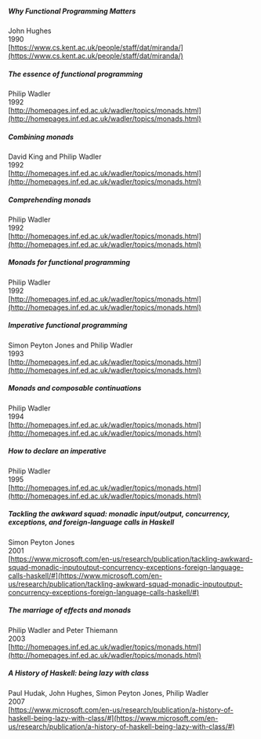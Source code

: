 ##### Why Functional Programming Matters  
John Hughes  
1990  
[https://www.cs.kent.ac.uk/people/staff/dat/miranda/](https://www.cs.kent.ac.uk/people/staff/dat/miranda/)

##### The essence of functional programming  
Philip Wadler  
1992  
[http://homepages.inf.ed.ac.uk/wadler/topics/monads.html](http://homepages.inf.ed.ac.uk/wadler/topics/monads.html)
  
##### Combining monads  
David King and Philip Wadler  
1992  
[http://homepages.inf.ed.ac.uk/wadler/topics/monads.html](http://homepages.inf.ed.ac.uk/wadler/topics/monads.html)

##### Comprehending monads  
Philip Wadler  
1992  
[http://homepages.inf.ed.ac.uk/wadler/topics/monads.html](http://homepages.inf.ed.ac.uk/wadler/topics/monads.html)

##### Monads for functional programming  
Philip Wadler  
1992  
[http://homepages.inf.ed.ac.uk/wadler/topics/monads.html](http://homepages.inf.ed.ac.uk/wadler/topics/monads.html)

##### Imperative functional programming  
Simon Peyton Jones and Philip Wadler  
1993  
[http://homepages.inf.ed.ac.uk/wadler/topics/monads.html](http://homepages.inf.ed.ac.uk/wadler/topics/monads.html)

##### Monads and composable continuations  
Philip Wadler  
1994  
[http://homepages.inf.ed.ac.uk/wadler/topics/monads.html](http://homepages.inf.ed.ac.uk/wadler/topics/monads.html)

##### How to declare an imperative  
Philip Wadler  
1995  
[http://homepages.inf.ed.ac.uk/wadler/topics/monads.html](http://homepages.inf.ed.ac.uk/wadler/topics/monads.html)

##### Tackling the awkward squad: monadic input/output, concurrency, exceptions, and foreign-language calls in Haskell  
Simon Peyton Jones  
2001  
[https://www.microsoft.com/en-us/research/publication/tackling-awkward-squad-monadic-inputoutput-concurrency-exceptions-foreign-language-calls-haskell/#](https://www.microsoft.com/en-us/research/publication/tackling-awkward-squad-monadic-inputoutput-concurrency-exceptions-foreign-language-calls-haskell/#)

##### The marriage of effects and monads  
Philip Wadler and Peter Thiemann  
2003  
[http://homepages.inf.ed.ac.uk/wadler/topics/monads.html](http://homepages.inf.ed.ac.uk/wadler/topics/monads.html)

##### A History of Haskell: being lazy with class  
Paul Hudak, John Hughes, Simon Peyton Jones, Philip Wadler  
2007  
[https://www.microsoft.com/en-us/research/publication/a-history-of-haskell-being-lazy-with-class/#](https://www.microsoft.com/en-us/research/publication/a-history-of-haskell-being-lazy-with-class/#)


